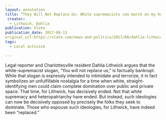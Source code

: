 ```yaml
---
layout: annotation
title: “They Will Not Replace Us: White supremacists can march on my hometown, but they won’t win” 
 creator:
  - Lithwick, Dahlia  
publication: Slate
publication_date: 2017-08-13
original_url:https://slate.com/news-and-politics/2017/08/dahlia-lithwick-on-the-nazis-in-charlottesville.html
tags:
  - Local activism
  
---
```

Legal reporter and Charlottesville resident Dahlia Lithwick argues that the white-supremacist slogan, “You will not replace us,” is factually bankrupt. While that slogan is expressly intended to intimidate and terrorize, it in fact symbolizes an unfulfillable nostalgia for a time when white, straight-identifying men could claim complete domination over public and private space. That time, for Lithwick, has decisively ended. Not that white supremacy and heteropatriarchy have ended. But instead, such ideologies can now be decisively opposed by precisely the folks they seek to dominate. Those who espouse such ideologies, for Lithwick, have indeed been “replaced.”
